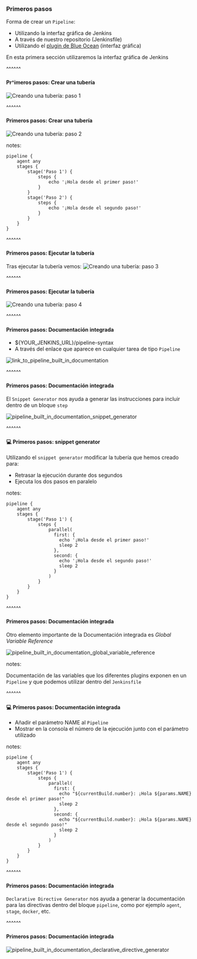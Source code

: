 ### Primeros pasos

Forma de crear un `Pipeline`:

* Utilizando la interfaz gráfica de Jenkins
* A través de nuestro repositorio (Jenkinsfile)
* Utilizando el [plugin de Blue Ocean](https://jenkins.io/doc/book/pipeline/getting-started/#through-blue-ocean) (interfaz gráfica)
 
En esta primera sección utilizaremos la interfaz gráfica de Jenkins

^^^^^^

#### Pr^imeros pasos: Crear una tubería

![Creando una tubería: paso 1](/slides/images/classic_ui_pipeline_step_1.png)

^^^^^^

#### Primeros pasos: Crear una tubería

![Creando una tubería: paso 2](/slides/images/classic_ui_pipeline_step_2.png)

notes:

```Jenkinsfile
pipeline {
    agent any 
    stages {
        stage('Paso 1') {
            steps {
                echo '¡Hola desde el primer paso!' 
            }
        }
        stage('Paso 2') {
            steps {
                echo '¡Hola desde el segundo paso!' 
            }
        }
    }
}
```

^^^^^^

#### Primeros pasos: Ejecutar la tubería

Tras ejecutar la tubería vemos: 
![Creando una tubería: paso 3](/slides/images/classic_ui_pipeline_step_3.png)

^^^^^^

#### Primeros pasos: Ejecutar la tubería

 ![Creando una tubería: paso 4](/slides/images/classic_ui_pipeline_step_4.png)

^^^^^^

#### Primeros pasos: Documentación integrada

* ${YOUR_JENKINS_URL}/pipeline-syntax
* A través del enlace que aparece en cualquier tarea de tipo `Pipeline`

![link_to_pipeline_built_in_documentation](/slides/images/link_to_pipeline_built_in_documentation.png)


^^^^^^

#### Primeros pasos: Documentación integrada

El `Snippet Generator` nos ayuda a generar las instrucciones
para incluir dentro de un bloque `step`

![pipeline_built_in_documentation_snippet_generator](/slides/images/pipeline_built_in_documentation_snippet_generator.png)

^^^^^^

#### 💻️ Primeros pasos: snippet generator

Utilizando el `snippet generator` modificar la tubería
que hemos creado para:

* Retrasar la ejecución durante dos segundos
* Ejecuta los dos pasos en paralelo 

notes:

```Jenkinsfile
pipeline {
    agent any 
    stages {
        stage('Paso 1') {
            steps {
                parallel(
                  first: {
                    echo '¡Hola desde el primer paso!' 
                    sleep 2
                  },
                  second: {
                    echo '¡Hola desde el segundo paso!' 
                    sleep 2
                  }
                )
            }
        }
    }
}
```

^^^^^^

#### Primeros pasos: Documentación integrada

Otro elemento importante de la Documentación integrada es _Global Variable Reference_

![pipeline_built_in_documentation_global_variable_reference](/slides/images/pipeline_built_in_documentation_global_variable_reference.png)

notes:

Documentación de las variables que los diferentes plugins
exponen en un `Pipeline` y que podemos utilizar dentro del
`Jenkinsfile`

^^^^^^

#### 💻️ Primeros pasos: Documentación integrada

* Añadir el parámetro NAME al `Pipeline`
* Mostrar en la consola el número de la ejecución junto con el parámetro utilizado

notes:

```Jenkinsfile
pipeline {
    agent any 
    stages {
        stage('Paso 1') {
            steps {
                parallel(
                  first: {
                    echo "${currentBuild.number}: ¡Hola ${params.NAME} desde el primer paso!"
                    sleep 2
                  },
                  second: {
                    echo "${currentBuild.number}: ¡Hola ${params.NAME} desde el segundo paso!"
                    sleep 2
                  }
                )
            }
        }
    }
}
```

^^^^^^

#### Primeros pasos: Documentación integrada

`Declarative Directive Generator` nos ayuda a generar la documentación para las
directivas dentro del bloque `pipeline`, como por ejemplo `agent`, `stage`, `docker`, etc.

^^^^^^

#### Primeros pasos: Documentación integrada

![pipeline_built_in_documentation_declarative_directive_generator](/slides/images/pipeline_built_in_documentation_declarative_directive_generator.png)
